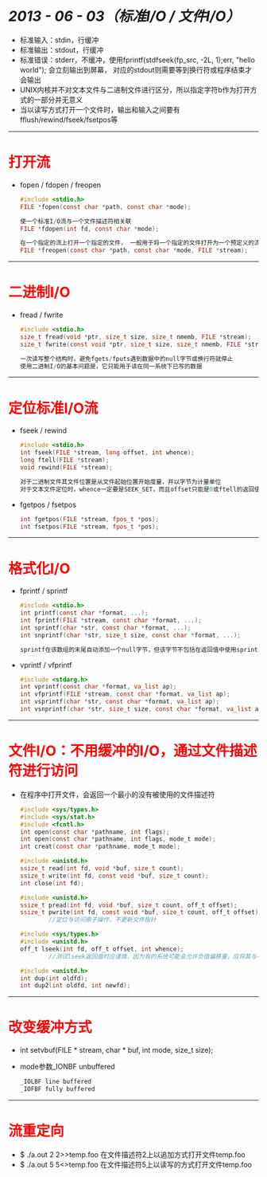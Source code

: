 # ___2013 - 06 - 03（标准I/O / 文件I/O）___
- 标准输入：stdin，行缓冲
- 标准输出：stdout，行缓冲
- 标准错误：stderr，不缓冲，使用fprintf(stdfseek(fp_src, -2L, 1);err, "hello world"); 会立刻输出到屏幕， 对应的stdout则需要等到换行符或程序结束才会输出
- UNIX内核并不对文本文件与二进制文件进行区分，所以指定字符b作为打开方式的一部分并无意义
- 当以读写方式打开一个文件时，输出和输入之间要有fflush/rewind/fseek/fsetpos等
***

# <span style="color:#ff0000;">打开流
  - fopen / fdopen / freopen
    ```c
    #include <stdio.h>
    FILE *fopen(const char *path, const char *mode);

    使一个标准I/O流与一个文件描述符相关联
    FILE *fdopen(int fd, const char *mode);

    在一个指定的流上打开一个指定的文件， 一般用于将一个指定的文件打开为一个预定义的流：stdin/stdout/stderr         
    FILE *freopen(const char *path, const char *mode, FILE *stream);
    ```
***

# <span style="color:#ff0000;">二进制I/O
  - fread / fwrite
    ```c
    #include <stdio.h>
    size_t fread(void *ptr, size_t size, size_t nmemb, FILE *stream);
    size_t fwrite(const void *ptr, size_t size, size_t nmemb, FILE *stream);

    一次读写整个结构时，避免fgets/fputs遇到数据中的null字节或换行符就停止
    使用二进制I/O的基本问题是，它只能用于读在同一系统下已写的数据
    ```
***

# <span style="color:#ff0000;">定位标准I/O流
  - fseek / rewind
    ```c
    #include <stdio.h>
    int fseek(FILE *stream, long offset, int whence);
    long ftell(FILE *stream);
    void rewind(FILE *stream);

    对于二进制文件其文件位置是从文件起始位置开始度量，并以字节为计量单位
    对于文本文件定位时，whence一定要是SEEK_SET，而且offset只能是0或ftell的返回值
    ```
  - fgetpos / fsetpos
    ```c
    int fgetpos(FILE *stream, fpos_t *pos);
    int fsetpos(FILE *stream, fpos_t *pos);
    ```
***

# <span style="color:#ff0000;">格式化I/O
  - fprintf / sprintf
    ```c
    #include <stdio.h>
    int printf(const char *format, ...);
    int fprintf(FILE *stream, const char *format, ...);
    int sprintf(char *str, const char *format, ...);
    int snprintf(char *str, size_t size, const char *format, ...);

    sprintf在该数组的末尾自动添加一个null字节，但该字节不包括在返回值中使用sprintf可能会造成溢出
    ```
  - vprintf / vfprintf
    ```c
    #include <stdarg.h>
    int vprintf(const char *format, va_list ap);
    int vfprintf(FILE *stream, const char *format, va_list ap);
    int vsprintf(char *str, const char *format, va_list ap);
    int vsnprintf(char *str, size_t size, const char *format, va_list ap);
    ```
***

# <span style="color:#ff0000;">文件I/O：不用缓冲的I/O，通过文件描述符进行访问
  - 在程序中打开文件，会返回一个最小的没有被使用的文件描述符
    ```c
    #include <sys/types.h>
    #include <sys/stat.h>
    #include <fcntl.h>
    int open(const char *pathname, int flags);
    int open(const char *pathname, int flags, mode_t mode);
    int creat(const char *pathname, mode_t mode);
    ```

    ```c
    #include <unistd.h>
    ssize_t read(int fd, void *buf, size_t count);
    ssize_t write(int fd, const void *buf, size_t count);
    int close(int fd);

    #include <unistd.h>
    ssize_t pread(int fd, void *buf, size_t count, off_t offset);
    ssize_t pwrite(int fd, const void *buf, size_t count, off_t offset);
            //定位与访问原子操作，不更新文件指针

    #include <sys/types.h>
    #include <unistd.h>
    off_t lseek(int fd, off_t offset, int whence);
            //测试lseek返回值时应谨慎，因为有的系统可能会允许负值偏移量，应将其与-1比较

    #include <unistd.h>
    int dup(int oldfd);
    int dup2(int oldfd, int newfd);
    ```
***

# <span style="color:#ff0000;">改变缓冲方式
  - int setvbuf(FILE * stream, char * buf, int mode, size_t size); 

  - mode参数_IONBF unbuffered
    ```c
    _IOLBF line buffered
    _IOFBF fully buffered
    ```
***

# <span style="color:#ff0000;">流重定向
  - $ ./a.out 2 2>>temp.foo        在文件描述符2上以追加方式打开文件temp.foo
  - $ ./a.out 5 5<>temp.foo        在文件描述符5上以读写的方式打开文件temp.foo
